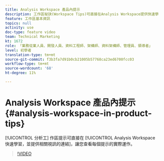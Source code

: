 ```yaml
---
title: Analysis Workspace 產品內提示
description: 工作區秘訣(Workspace Tips)可直接在Analysis Workspace提供快速學習，並提供相關影片的連結，讓您檢視每個秘訣的實際運作。
feature: 工作區基本資訊
topics: null
activity: use
doc-type: feature video
team: Technical Marketing
kt: 1672
role: 「業務從業人員、開發人員、資料工程師、架構師、資料架構師、管理員、領導者」
level: 初學者
translation-type: tm+mt
source-git-commit: f3b3fa7d91b0cb21005b57768ca23ed6700fcc03
workflow-type: tm+mt
source-wordcount: '68'
ht-degree: 11%

---
```



# Analysis Workspace 產品內提示 {#analysis-workspace-in-product-tips}

[!UICONTROL 分析工] 作區提示可直接在 [!UICONTROL Analysis Workspace快速學習，並提供相關視訊的連結]，讓您查看每個提示的實際運作。

>[!VIDEO](https://video.tv.adobe.com/v/23135/?quality=12)
